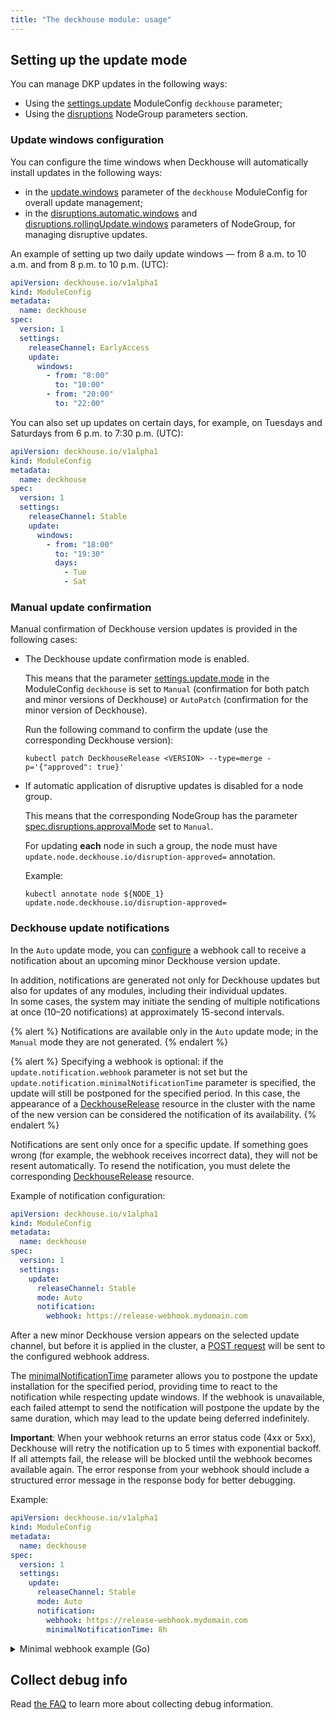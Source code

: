 ```yaml
---
title: "The deckhouse module: usage"
---
```


## Setting up the update mode

You can manage DKP updates in the following ways:
- Using the [settings.update](configuration.html#parameters-update) ModuleConfig `deckhouse` parameter;
- Using the [disruptions](../node-manager/cr.html#nodegroup-v1-spec-disruptions) NodeGroup parameters section.

### Update windows configuration

You can configure the time windows when Deckhouse will automatically install updates in the following ways:
- in the [update.windows](configuration.html#parameters-update-windows) parameter of the `deckhouse` ModuleConfig for overall update management;
- in the [disruptions.automatic.windows](../node-manager/cr.html#nodegroup-v1-spec-disruptions-automatic-windows) and [disruptions.rollingUpdate.windows](../node-manager/cr.html#nodegroup-v1-spec-disruptions-rollingupdate-windows) parameters of NodeGroup, for managing disruptive updates.

An example of setting up two daily update windows — from 8 a.m. to 10 a.m. and from 8 p.m. to 10 p.m. (UTC):

```yaml
apiVersion: deckhouse.io/v1alpha1
kind: ModuleConfig
metadata:
  name: deckhouse
spec:
  version: 1
  settings:
    releaseChannel: EarlyAccess
    update:
      windows: 
        - from: "8:00"
          to: "10:00"
        - from: "20:00"
          to: "22:00"
```

You can also set up updates on certain days, for example, on Tuesdays and Saturdays from 6 p.m. to 7:30 p.m. (UTC):

```yaml
apiVersion: deckhouse.io/v1alpha1
kind: ModuleConfig
metadata:
  name: deckhouse
spec:
  version: 1
  settings:
    releaseChannel: Stable
    update:
      windows: 
        - from: "18:00"
          to: "19:30"
          days:
            - Tue
            - Sat
```

<div id="manual-disruption-update-confirmation"></div>

### Manual update confirmation

Manual confirmation of Deckhouse version updates is provided in the following cases:
- The Deckhouse update confirmation mode is enabled.

  This means that the parameter [settings.update.mode](configuration.html#parameters-update-mode) in the ModuleConfig `deckhouse` is set to `Manual` (confirmation for both patch and minor versions of Deckhouse) or `AutoPatch` (confirmation for the minor version of Deckhouse).
  
  Run the following command to confirm the update (use the corresponding Deckhouse version):

  ```shell
  kubectl patch DeckhouseRelease <VERSION> --type=merge -p='{"approved": true}'
  ```

- If automatic application of disruptive updates is disabled for a node group.

  This means that the corresponding NodeGroup has the parameter [spec.disruptions.approvalMode](../node-manager/cr.html#nodegroup-v1-spec-disruptions-approvalmode) set to `Manual`.

  For updating **each** node in such a group, the node must have `update.node.deckhouse.io/disruption-approved=` annotation.
  
  Example:

  ```shell
  kubectl annotate node ${NODE_1} update.node.deckhouse.io/disruption-approved=
  ```

### Deckhouse update notifications

In the `Auto` update mode, you can [configure](configuration.html#parameters-update-notification) a webhook call to receive a notification about an upcoming minor Deckhouse version update.

In addition, notifications are generated not only for Deckhouse updates but also for updates of any modules, including their individual updates.  
In some cases, the system may initiate the sending of multiple notifications at once (10–20 notifications) at approximately 15-second intervals.

{% alert %}
Notifications are available only in the `Auto` update mode; in the `Manual` mode they are not generated.
{% endalert %}

{% alert %}
Specifying a webhook is optional: if the `update.notification.webhook` parameter is not set but the `update.notification.minimalNotificationTime` parameter is specified, the update will still be postponed for the specified period. In this case, the appearance of a [DeckhouseRelease](../../cr.html#deckhouserelease) resource in the cluster with the name of the new version can be considered the notification of its availability.
{% endalert %}

Notifications are sent only once for a specific update. If something goes wrong (for example, the webhook receives incorrect data), they will not be resent automatically. To resend the notification, you must delete the corresponding [DeckhouseRelease](../../cr.html#deckhouserelease) resource.

Example of notification configuration:

```yaml
apiVersion: deckhouse.io/v1alpha1
kind: ModuleConfig
metadata:
  name: deckhouse
spec:
  version: 1
  settings:
    update:
      releaseChannel: Stable
      mode: Auto
      notification:
        webhook: https://release-webhook.mydomain.com
```

After a new minor Deckhouse version appears on the selected update channel, but before it is applied in the cluster, a [POST request](configuration.html#parameters-update-notification-webhook) will be sent to the configured webhook address.

The [minimalNotificationTime](configuration.html#parameters-update-notification-minimalnotificationtime) parameter allows you to postpone the update installation for the specified period, providing time to react to the notification while respecting update windows. If the webhook is unavailable, each failed attempt to send the notification will postpone the update by the same duration, which may lead to the update being deferred indefinitely.

**Important**: When your webhook returns an error status code (4xx or 5xx), Deckhouse will retry the notification up to 5 times with exponential backoff. If all attempts fail, the release will be blocked until the webhook becomes available again. The error response from your webhook should include a structured error message in the response body for better debugging.

Example:

```yaml
apiVersion: deckhouse.io/v1alpha1
kind: ModuleConfig
metadata:
  name: deckhouse
spec:
  version: 1
  settings:
    update:
      releaseChannel: Stable
      mode: Auto
      notification:
        webhook: https://release-webhook.mydomain.com
        minimalNotificationTime: 8h
```

<details>
<summary>Minimal webhook example (Go)</summary>

```go
package main

import (
	"encoding/json"
	"fmt"
	"log"
	"net/http"
)

// Payload structure Deckhouse sends in POST body.
type WebhookData struct {
	Subject       string            `json:"subject"`
	Version       string            `json:"version"`
	Requirements  map[string]string `json:"requirements,omitempty"`
	ChangelogLink string            `json:"changelogLink,omitempty"`
	ApplyTime     string            `json:"applyTime,omitempty"`
	Message       string            `json:"message"`
}

// Error response structure that Deckhouse expects when webhook fails
type WebhookError struct {
	StatusCode int    `json:"statusCode"`
	Message    string `json:"message"`
	Body       string `json:"body,omitempty"`
}

func handler(w http.ResponseWriter, r *http.Request) {
	if r.Method != http.MethodPost {
		w.WriteHeader(http.StatusMethodNotAllowed)
		return
	}
	defer r.Body.Close()

	var data WebhookData
	if err := json.NewDecoder(r.Body).Decode(&data); err != nil {
		log.Printf("failed to decode payload: %v", err)
		w.WriteHeader(http.StatusInternalServerError)
		return
	}

	// Print payload fields
	log.Printf("subject=%s version=%s applyTime=%s changelog=%s requirements=%v", 
		data.Subject, data.Version, data.ApplyTime, data.ChangelogLink, data.Requirements)
	log.Printf("message=%s", data.Message)

	// Example conditional logic: fail intentionally for testing
	if data.Version == "v0.0.0-fail" {
		// Return structured error response
		errorResp := WebhookError{
			StatusCode: http.StatusInternalServerError,
			Message:    "intentional failure for testing",
			Body:       "This is a test failure",
		}
		
		w.WriteHeader(http.StatusInternalServerError)
		json.NewEncoder(w).Encode(errorResp)
		return
	}

	w.WriteHeader(http.StatusOK)
	_, _ = w.Write([]byte("ok"))
}

func main() {
	mux := http.NewServeMux()
	mux.HandleFunc("/webhook", handler)

	addr := ":8080"
	fmt.Printf("listening on %s, POST to http://localhost%s/webhook\n", addr, addr)
	if err := http.ListenAndServe(addr, mux); err != nil {
		log.Fatal(err)
	}
}
```

</details>

## Collect debug info

Read [the FAQ](faq.html#how-to-collect-debug-info) to learn more about collecting debug information.
